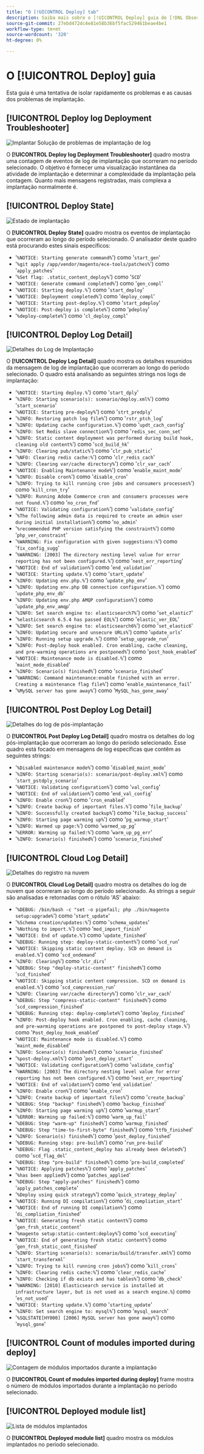 ```yaml
---
title: "O [!UICONTROL Deploy] tab"
description: Saiba mais sobre o [!UICONTROL Deploy] guia de [!DNL Observation for Adobe Commerce].
source-git-commit: 27ebd472dc4e81e58b36bf5fac529461beae4be1
workflow-type: tm+mt
source-wordcount: '320'
ht-degree: 0%

---
```


# O [!UICONTROL Deploy] guia

Esta guia é uma tentativa de isolar rapidamente os problemas e as causas dos problemas de implantação.

## [!UICONTROL Deploy log Deployment Troubleshooter]

![Implantar Solução de problemas de implantação de log](../../assets/tools/observation-for-adobe-commerce/deploy-tab-1.jpg)

O **[!UICONTROL Deploy log Deployment Troubleshooter]** quadro mostra uma contagem de eventos de log de implantação que ocorreram no período selecionado. O objetivo é fornecer uma visualização instantânea da atividade de implantação e determinar a complexidade da implantação pela contagem. Quanto mais mensagens registradas, mais complexa a implantação normalmente é.

## [!UICONTROL Deploy State]

![Estado de implantação](../../assets/tools/observation-for-adobe-commerce/deploy-tab-2.jpg)

O **[!UICONTROL Deploy State]** quadro mostra os eventos de implantação que ocorreram ao longo do período selecionado. O analisador deste quadro está procurando estes sinais específicos:

* &#39;`%NOTICE: Starting generate command%`&#39;) como &#39;`start_gen`&#39;
* &#39;`%git apply /app/vendor/magento/ece-tools/patches%`&#39;) como &#39;`apply_patches`&#39;
* &#39;`%Set flag: .static_content_deploy%`&#39;) como &#39;`SCD`&#39;
* &#39;`%NOTICE: Generate command completed%`&#39;) como &#39;`gen_compl`&#39;
* &#39;`%NOTICE: Starting deploy.%`&#39;) como &#39;`start_deploy`&#39;
* &#39;`%NOTICE: Deployment completed%`&#39;) como &#39;`deploy_compl`&#39;
* &#39;`%NOTICE: Starting post-deploy.%`&#39;) como &#39;`start_pdeploy`&#39;
* &#39;`%NOTICE: Post-deploy is complete%`&#39;) como &#39;`pdeploy`&#39;
* &#39;`%deploy-complete%`&#39;) como &#39;`cl_deploy_compl`&#39;

## [!UICONTROL Deploy Log Detail]

![Detalhes do Log de Implantação](../../assets/tools/observation-for-adobe-commerce/deploy-tab-3.jpg)

O **[!UICONTROL Deploy Log Detail]** quadro mostra os detalhes resumidos da mensagem de log de implantação que ocorreram ao longo do período selecionado. O quadro está analisando as seguintes strings nos logs de implantação:

* &#39;`%NOTICE: Starting deploy.%`&#39;) como &#39;`start_dply`&#39;
* &#39;`%INFO: Starting scenario(s): scenario/deploy.xml%`&#39;) como &#39;`start_scenario`&#39;
* &#39;`%NOTICE: Starting pre-deploy%`&#39;) como &#39;`strt_predply`&#39;
* &#39;`%INFO: Restoring patch log file%`&#39;) como &#39;`rstr_ptch_log`&#39;
* &#39;`%INFO: Updating cache configuration.%`&#39;) como &#39;`updt_cach_config`&#39;
* &#39;`%INFO: Set Redis slave connection%`&#39;) como &#39;`redis_sec_conn_set`&#39;
* &#39;`%INFO: Static content deployment was performed during build hook, cleaning old content%`&#39;) como &#39;`scd_build_hk`&#39;
* &#39;`%INFO: Clearing pub/static%`&#39;) como &#39;`clr_pub_static`&#39;
* &#39;`%NFO: Clearing redis cache:%`&#39;) como &#39;`clr_redis_cach`&#39;
* &#39;`%INFO: Clearing var/cache directory%`&#39;) como &#39;`clr_var_cach`&#39;
* &#39;`%NOTICE: Enabling Maintenance mode%`&#39;) como &#39;`enable_maint_mode`&#39;
* &#39;`%INFO: Disable cron%`&#39;) como &#39;`disable_cron`&#39;
* &#39;`%INFO: Trying to kill running cron jobs and consumers processes%`&#39;) como &#39;`kill_cron_try`&#39;
* &#39;`%INFO: Running Adobe Commerce cron and consumers processes were not found.%`&#39;) como &#39;`no_cron_fnd`&#39;
* &#39;`%NOTICE: Validating configuration%`&#39;) como &#39;`validate_config`&#39;
* &#39;`%The following admin data is required to create an admin user during initial installation%`&#39;) como &#39;`no_admin`&#39;
* &#39;`%recommended PHP version satisfying the constraint%`&#39;) como &#39;`php_ver_constraint`&#39;
* &#39;`%WARNING: Fix configuration with given suggestions:%`&#39;) como &#39;`fix_config_sugg`&#39;
* &#39;`%WARNING: [2003] The directory nesting level value for error reporting has not been configured.%`&#39;) como &#39;`nest_err_reporting`&#39;
* &#39;`%NOTICE: End of validation%`&#39;) como &#39;`end_validation`&#39;
* &#39;`%NOTICE: Starting update.%`&#39;) como &#39;`start_update`&#39;
* &#39;`%INFO: Updating env.php.%`&#39;) como &#39;`update_php_env`&#39;
* &#39;`%INFO: Updating env.php DB connection configuration.%`&#39;) como &#39;`update_php_env_db`&#39;
* &#39;`%INFO: Updating env.php AMQP configuration%`&#39;) como &#39;`update_php_env_amqp`&#39;
* &#39;`%INFO: Set search engine to: elasticsearch7%`&#39;) como &#39;`set_elastic7`&#39;
* &#39;`%elasticsearch 6.5.4 has passed EOL%`&#39;) como &#39;`elastic_ver_EOL`&#39;
* &#39;`%INFO: Set search engine to: elasticsearch6%`&#39;) como &#39;`set_elastic6`&#39;
* &#39;`%INFO: Updating secure and unsecure URLs%`&#39;) como &#39;`update_urls`&#39;
* &#39;`%INFO: Running setup upgrade.%`&#39;) como &#39;`setup_upgrade_run`&#39;
* &#39;`%INFO: Post-deploy hook enabled. Cron enabling, cache cleaning, and pre-warming operations are postponed%`&#39;) como &#39;`post_hook_enabled`&#39;
* &#39;`%NOTICE: Maintenance mode is disabled.%`&#39;) como &#39;`maint_mode_disabled`&#39;
* &#39;`%INFO: Scenario(s) finished%`&#39;) como &#39;`scenario_finished`&#39;
* &#39;`%WARNING: Command maintenance:enable finished with an error. Creating a maintenance flag file%`&#39;) como &#39;`enable_maintenance_fail`&#39;
* &#39;`%MySQL server has gone away%`&#39;) como &#39;`MySQL_has_gone_away`&#39;

## [!UICONTROL Post Deploy Log Detail]

![Detalhes do log de pós-implantação](../../assets/tools/observation-for-adobe-commerce/deploy-tab-4.jpg)

O **[!UICONTROL Post Deploy Log Detail]** quadro mostra os detalhes do log pós-implantação que ocorreram ao longo do período selecionado. Esse quadro está focado em mensagens de log específicas que contêm as seguintes strings:

* &#39;`%Disabled maintenance mode%`&#39;) como &#39;`disabled_maint_mode`&#39;
* &#39;`%INFO: Starting scenario(s): scenario/post-deploy.xml%`&#39;) como &#39;`start_pstdply_scenario`&#39;
* &#39;`%NOTICE: Validating configuration%`&#39;) como &#39;`val_config`&#39;
* &#39;`%NOTICE: End of validation%`&#39;) como &#39;`end_val_config`&#39;
* &#39;`%INFO: Enable cron%`&#39;) como &#39;`cron_enabled`&#39;
* &#39;`%INFO: Create backup of important files.%`&#39;) como &#39;`file_backup`&#39;
* &#39;`%INFO: Successfully created backup%`&#39;) como &#39;`file_backup_success`&#39;
* &#39;`%INFO: Starting page warming up%`&#39;) como &#39;`pg_warmup_start`&#39;
* &#39;`%INFO: Warmed up page:%`&#39;) como &#39;`warmed_up_pg`&#39;
* &#39;`%ERROR: Warming up failed:%`&#39;) como &#39;`warm_up_pg_err`&#39;
* &#39;`%INFO: Scenario(s) finished%`&#39;) como &#39;`scenario_finished`&#39;

## [!UICONTROL Cloud Log Detail]

![Detalhes do registro na nuvem](../../assets/tools/observation-for-adobe-commerce/deploy-tab-5.jpg)

O **[!UICONTROL Cloud Log Detail]** quadro mostra os detalhes do log de nuvem que ocorreram ao longo do período selecionado. As strings a seguir são analisadas e retornadas com o rótulo &#39;AS&#39; abaixo:

* &#39;`%DEBUG: /bin/bash -c "set -o pipefail; php ./bin/magento setup:upgrade%`&#39;) como &#39;`start_update`&#39;
* &#39;`%Schema creation/updates:%`&#39;) como &#39;`schema_updates`&#39;
* &#39;`%Nothing to import.%`&#39;) como &#39;`mod_import_finish`&#39;
* &#39;`%NOTICE: End of update.%`&#39;) como &#39;`update_finished`&#39;
* &#39;`%DEBUG: Running step: deploy-static-content%`&#39;) como &#39;`scd_run`&#39;
* &#39;`%NOTICE: Skipping static content deploy. SCD on demand is enabled.%`&#39;) como &#39;`scd_ondemand`&#39;
* &#39;`%INFO: Clearing%`&#39;) como &#39;`clr_dirs`&#39;
* &#39;`%DEBUG: Step "deploy-static-content" finished%`&#39;) como &#39;`scd_finished`&#39;
* &#39;`%NOTICE: Skipping static content compression. SCD on demand is enabled.%`&#39;) como &#39;`scd_compression_run`&#39;
* &#39;`%INFO: Clearing var/cache directory%`&#39;) como &#39;`clr_var_cach`&#39;
* &#39;`%DEBUG: Step "compress-static-content" finished%`&#39;) como &#39;`scd_compression_finished`&#39;
* &#39;`%DEBUG: Running step: deploy-complete%`&#39;) como &#39;`deploy_finished`&#39;
* &#39;`%INFO: Post-deploy hook enabled. Cron enabling, cache cleaning, and pre-warming operations are postponed to post-deploy stage.%`&#39;) como &#39;`Post_deploy_hook_enabled`&#39;
* &#39;`%NOTICE: Maintenance mode is disabled.%`&#39;) como &#39;`maint_mode_disabled`&#39;
* &#39;`%INFO: Scenario(s) finished%`&#39;) como &#39;`scenario_finished`&#39;
* &#39;`%post-deploy.xml%`&#39;) como &#39;`post_deploy_start`&#39;
* &#39;`%NOTICE: Validating configuration%`&#39;) como &#39;`validate_config`&#39;
* &#39;`%WARNING: [2003] The directory nesting level value for error reporting has not been configured.%`&#39;) como &#39;`nest_err_reporting`&#39;
* &#39;`%NOTICE: End of validation%`&#39;) como &#39;`end_validation`&#39;
* &#39;`%INFO: Enable cron%`&#39;) como &#39;`enable_cron`&#39;
* &#39;`%INFO: Create backup of important files%`&#39;) como &#39;`create_backup`&#39;
* &#39;`%DEBUG: Step "backup" finished%`&#39;) como &#39;`backup_finished`&#39;
* &#39;`%INFO: Starting page warming up%`&#39;) como &#39;`warmup_start`&#39;
* &#39;`%ERROR: Warming up failed:%`&#39;) como &#39;`warm_up_fail`&#39;
* &#39;`%DEBUG: Step "warm-up" finished%`&#39;) como &#39;`warmup_finished`&#39;
* &#39;`%DEBUG: Step "time-to-first-byte" finished%`&#39;) como &#39;`ttfb_finished`&#39;
* &#39;`%INFO: Scenario(s) finished%`&#39;) como &#39;`post_deploy_finished`&#39;
* &#39;`%DEBUG: Running step: pre-build%`&#39;) como &#39;`run_pre-build`&#39;
* &#39;`%DEBUG: Flag .static_content_deploy has already been deleted%`&#39;) como &#39;`scd_flag_del`&#39;
* &#39;`%DEBUG: Step "pre-build" finished%`&#39;) como &#39;`pre-build_completed`&#39;
* &#39;`%NOTICE: Applying patches%`&#39;) como &#39;`apply_patches`&#39;
* &#39;`%has been applied%`&#39;) como &#39;`patches_applied`&#39;
* &#39;`%DEBUG: Step "apply-patches" finished%`&#39;) como &#39;`apply_patches_complete`&#39;
* &#39;`%Deploy using quick strategy%`&#39;) como &#39;`quick_strategy_deploy`&#39;
* &#39;`%NOTICE: Running DI compilation%`&#39;) como &#39;`di_compliation_start`&#39;
* &#39;`%NOTICE: End of running DI compilation%`&#39;) como &#39;`di_compliation_finished`&#39;
* &#39;`%NOTICE: Generating fresh static content%`&#39;) como &#39;`gen_frsh_static_content`&#39;
* &#39;`%magento setup:static-content:deploy%`&#39;) como &#39;`scd_executing`&#39;
* &#39;`%NOTICE: End of generating fresh static content%`&#39;) como &#39;`gen_frsh_static_cont_finished`&#39;
* &#39;`%INFO: Starting scenario(s): scenario/build/transfer.xml%`&#39;) como &#39;`start_transferxml`&#39;
* &#39;`%INFO: Trying to kill running cron jobs%`&#39;) como &#39;`kill_crons`&#39;
* &#39;`%INFO: Clearing redis cache:%`&#39;) como &#39;`clear_redis_cache`&#39;
* &#39;`%INFO: Checking if db exists and has tables%`&#39;) como &#39;`db_check`&#39;
* &#39;`%WARNING: [2010] Elasticsearch service is installed at infrastructure layer, but is not used as a search engine.%`) como &#39;`es_not_used`&#39;
* &#39;`%NOTICE: Starting update.%`&#39;) como &#39;`starting_update`&#39;
* &#39;`%INFO: Set search engine to: mysql%`&#39;) como &#39;`mysql_search`&#39;
* &#39;`%SQLSTATE[HY000] [2006] MySQL server has gone away%`&#39;) como &#39;`mysql_gone`&#39;

## [!UICONTROL Count of modules imported during deploy]

![Contagem de módulos importados durante a implantação](../../assets/tools/observation-for-adobe-commerce/deploy-tab-6.jpg)

O **[!UICONTROL Count of modules imported during deploy]** frame mostra o número de módulos importados durante a implantação no período selecionado.

## [!UICONTROL Deployed module list]

![Lista de módulos implantados](../../assets/tools/observation-for-adobe-commerce/deploy-tab-7.jpg)

O **[!UICONTROL Deployed module list]** quadro mostra os módulos implantados no período selecionado.

